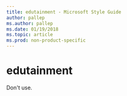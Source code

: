 ```yaml
---
title: edutainment - Microsoft Style Guide
author: pallep
ms.author: pallep
ms.date: 01/19/2018
ms.topic: article
ms.prod: non-product-specific
---
```


# edutainment

Don't use. 
